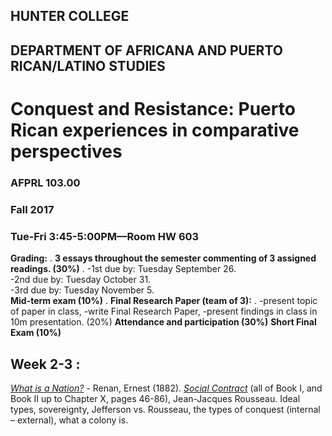 ## HUNTER COLLEGE
## DEPARTMENT OF AFRICANA AND PUERTO RICAN/LATINO STUDIES
# Conquest and Resistance: Puerto Rican experiences in comparative perspectives
### AFPRL 103.00
### Fall 2017
### Tue-Fri 3:45-5:00PM––Room HW 603



**Grading:** . 
**3 essays throughout the semester commenting of 3 assigned readings. (30%)** . 
-1st due by: Tuesday September 26.     
-2nd due by: Tuesday October 31.  
-3rd due by: Tuesday November 5.   
**Mid-term exam (10%)** . 
**Final Research Paper (team of 3):** . 
-present topic of paper in class, 
-write Final Research Paper, 
-present findings in class in 10m presentation. (20%)
**Attendance and participation (30%)**
**Short Final Exam (10%)**

## Week 2-3 : ##      
[*What is a Nation?*](https://drive.google.com/open?id=0Bx7dFWXNGLJFUUFBVWk1bEo3SkE) - Renan, Ernest (1882). 
[*Social Contract*](https://drive.google.com/open?id=0Bx7dFWXNGLJFc2xIVlh1eWVSb2s) (all of Book I, and Book II up to Chapter X, pages 46-86), Jean-Jacques Rousseau. 
Ideal types, sovereignty, Jefferson vs. Rousseau, the types of conquest (internal – external), what a colony is. 

